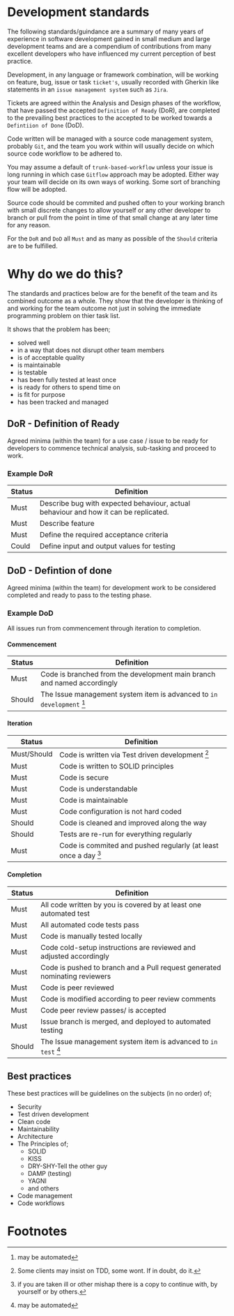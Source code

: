 # Development standards

The following standards/guindance are a summary of many years of experience in software development gained in small medium and large development teams and are a compendium of contributions from many excellent developers who have influenced my current perception of best practice.

Development, in any language or framework combination, will be working on feature, bug, issue or task `ticket's`, usually recorded with Gherkin like statements in an `issue management system` such as `Jira`.

Tickets are agreed within the Analysis and Design phases of the workflow, that have passed the accepted `Definition of Ready` (DoR), are completed to the prevailing best practices to the accepted to be worked towards a `Defintiion of Done` (DoD).

Code written will be managed with a source code management system, probably `Git`, and the team you work within will usually decide on which source code workflow to be adhered to. 

You may assume a default of `trunk-based-workflow` unless your issue is long running in which case `Gitflow` approach may be adopted. Either way your team will decide on its own ways of working. Some sort of branching flow will be adopted.

Source code should be commited and pushed often to your working branch with small discrete changes to allow yourself or any other developer to branch or pull from the point in time of that small change at any later time for any reason.

For the `DoR` and `DoD` all `Must` and as many as possible of the `Should` criteria are to be fulfilled.

# Why do we do this?

The standards and practices below are for the benefit of the team and its combined outcome as a whole. They show that the developer is thinking of and working for the team outcome not just in solving the immediate programming problem on thier task list. 

It shows that the problem has been;
* solved well
* in a way that does not disrupt other team members
* is of acceptable quality
* is maintainable
* is testable
* has been fully tested at least once
* is ready for others to spend time on
* is fit for purpose
* has been tracked and managed

## DoR - Definition of Ready
Agreed minima (within the team) for a use case / issue to be ready for developers to commence technical analysis, sub-tasking and proceed to work.

### Example DoR

| Status | Definition |
|--------|------------|
| Must    | Describe bug with expected behaviour, actual behaviour and how it can be replicated. |
| Must    | Describe feature|feature|bug as Given-when-then |
| Must    | Define the required acceptance criteria |
| Could   | Define input and output values for testing |


## DoD - Defintion of done

Agreed minima (within the team) for development work to be considered completed and ready to pass to the testing phase.

### Example DoD

All issues run from commencement through iteration to completion.

#### Commencement

| Status | Definition | 
|--------|-------------|
| Must | Code is branched from the development main branch and named accordingly |
| Should | The Issue management system item is advanced to `in development` [^1] |


#### Iteration

| Status | Definition | 
|--------|-------------|
| Must/Should | Code is written via Test driven development [^2] |
| Must | Code is written to SOLID principles |
| Must | Code is secure |
| Must | Code is understandable |
| Must | Code is maintainable |
| Must | Code configuration is not hard coded  |
| Should | Code is cleaned and improved along the way  |
| Should | Tests are re-run for everything regularly |
| Must | Code is commited and pushed regularly (at least once a day [^3] |

#### Completion


| Status | Definition | 
|--------|-------------|
| Must | All code written by you is covered by at least one automated test |
| Must | All automated code tests pass  |
| Must | Code is manually tested locally  |
| Must | Code cold-setup instructions are reviewed and adjusted accordingly  |
| Must | Code is pushed to branch and a Pull request generated nominating reviewers  |
| Must | Code is peer reviewed  |
| Must | Code is modified according to peer review comments  |
| Must | Code peer review passes/ is accepted  |
| Must | Issue branch is merged, and deployed to automated testing  |
| Should | The Issue management system item is advanced to `in test` [^1] |

## Best practices 

These best practices will be guidelines on the subjects (in no order) of;

- Security
- Test driven development
- Clean code
- Maintainability
- Architecture
- The Principles of;
    - SOLID
    - KISS
    - DRY-SHY-Tell the other guy
    - DAMP (testing)
    - YAGNI 
    - and others
- Code management
- Code workflows



# Footnotes

[^1]: may be automated

[^2]: Some clients may insist on TDD, some wont. If in doubt, do it.

[^3]: if you are taken ill or other mishap there is a copy to continue with, by yourself or by others.

